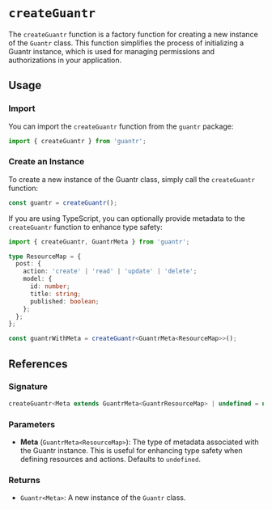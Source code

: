 # `createGuantr`

The `createGuantr` function is a factory function for creating a new instance of the `Guantr` class. This function simplifies the process of initializing a Guantr instance, which is used for managing permissions and authorizations in your application.

## Usage

### Import

You can import the `createGuantr` function from the `guantr` package:

```js
import { createGuantr } from 'guantr';
```

### Create an Instance

To create a new instance of the Guantr class, simply call the `createGuantr` function:

```js
const guantr = createGuantr();
```

If you are using TypeScript, you can optionally provide metadata to the `createGuantr` function to enhance type safety:

```ts
import { createGuantr, GuantrMeta } from 'guantr';

type ResourceMap = {
  post: {
    action: 'create' | 'read' | 'update' | 'delete';
    model: {
      id: number;
      title: string;
      published: boolean;
    };
  };
};

const guantrWithMeta = createGuantr<GuantrMeta<ResourceMap>>();
```

## References

### Signature

```js
createGuantr<Meta extends GuantrMeta<GuantrResourceMap> | undefined = undefined>(): Guantr<Meta>;
```

### Parameters

- **Meta** (`GuantrMeta<ResourceMap>`): The type of metadata associated with the Guantr instance. This is useful for enhancing type safety when defining resources and actions. Defaults to `undefined`.

### Returns

- `Guantr<Meta>`: A new instance of the `Guantr` class.
